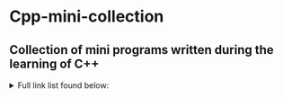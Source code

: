 # Cpp-mini-collection
## Collection of mini programs written during the learning of C++

<details>

  <summary>Full link list found below: </summary>

-[Leap year checker](https://github.com/hickmana97/Cpp-mini-collection/blob/main/cppfileshere/LeapYearChecker.cpp)

-[Magic 8-Ball](https://github.com/hickmana97/Cpp-mini-collection/blob/main/cppfileshere/Magic8Ball.cpp)

-[Calculator for weights on other planets](https://github.com/hickmana97/Cpp-mini-collection/blob/main/cppfileshere/PlanetWeightCalc.cpp)

-[Calculator for solving quadratic equations](https://github.com/hickmana97/Cpp-mini-collection/blob/main/cppfileshere/QuadraticSolver.cpp)

-[Game of Rock Paper Scissors Lizard Spock from Big Bang Theory TV show](https://github.com/hickmana97/Cpp-mini-collection/blob/main/cppfileshere/RockPaperScissorsLizardSpock.cpp)

-[Questionnaire to find out your Hogwarts house](https://github.com/hickmana97/Cpp-mini-collection/blob/main/cppfileshere/SortingHat.cpp)

</details>

